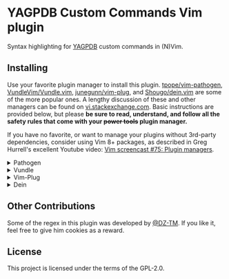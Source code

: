# YAGPDB Custom Commands Vim plugin

Syntax highlighting for [YAGPDB](https://yagpdb.xyz) custom commands in (N)Vim.

## Installing

Use your favorite plugin manager to install this plugin. [tpope/vim-pathogen](https://github.com/tpope/vim-pathogen), [VundleVim/Vundle.vim](https://github.com/VundleVim/Vundle.vim), [junegunn/vim-plug](https://github.com/junegunn/vim-plug), and [Shougo/dein.vim](https://github.com/Shougo/dein.vim) are some of the more popular ones. A lengthy discussion of these and other managers can be found on [vi.stackexchange.com](https://vi.stackexchange.com/questions/388/what-is-the-difference-between-the-vim-plugin-managers). Basic instructions are provided below, but please **be sure to read, understand, and follow all the safety rules that come with your ~~power tools~~ plugin manager.**

If you have no favorite, or want to manage your plugins without 3rd-party dependencies, consider using Vim 8+ packages, as described in Greg Hurrell's excellent Youtube video: [Vim screencast #75: Plugin managers](https://www.youtube.com/watch?v=X2_R3uxDN6g).

<details>
<summary>Pathogen</summary>
Pathogen is more of a runtime path manager than a plugin manager. You must clone the plugins' repositories yourself to a specific location, and Pathogen makes sure they are available in Vim.


1. In the terminal,
    ```bash
    git clone https://github.com/l-zeuch/yagpdb-cc-vim.git ~/.vim/bundle/yagpdb-cc-vim
    ```
1. In your `vimrc`,
    ```vim
    call pathogen#infect()
    syntax on
    filetype plugin indent on
    ```
</details>

<details>
  <summary>Vundle</summary>

1. Install Vundle, according to its instructions.
1. Add the following text to your `vimrc`.
    ```vim
    call vundle#begin()
      Plugin 'l-zeuch/yagpdb-cc-vim'
    call vundle#end()
    ```
1. Restart Vim, and run the `:PluginInstall` statement to install your plugins.
</details>

<details>
  <summary>Vim-Plug</summary>

1. Install Vim-Plug, according to its instructions.
1. Add the following text to your `vimrc`.
```vim
call plug#begin()
  Plug 'l-zeuch/yagpdb-cc-vim'
call plug#end()
```
1. Restart Vim, and run the `:PlugInstall` statement to install your plugins.
</details>

<details>
  <summary>Dein</summary>

1. Install Dein, according to its instructions.
1. Add the following text to your `vimrc`.
    ```vim
    call dein#begin()
      call dein#add('l-zeuch/yagpdb-cc-vim')
    call dein#end()
    ```
1. Restart Vim, and run the `:call dein#install()` statement to install your plugins.
</details>

## Other Contributions

Some of the regex in this plugin was developed by [@DZ-TM](https://github.com/DZ-TM). If you like it, feel free to give him cookies as a reward.

## License

This project is licensed under the terms of the GPL-2.0.
